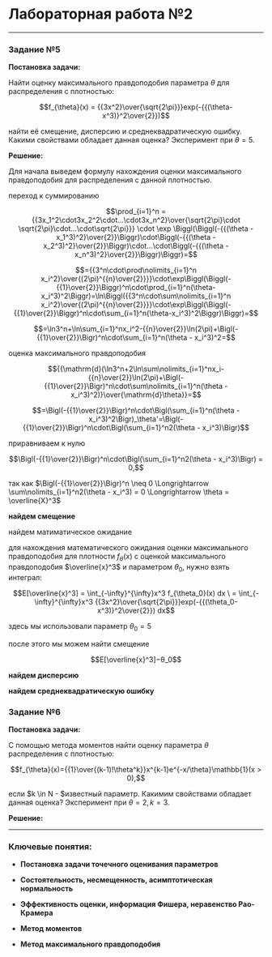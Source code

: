 # Лабораторная работа №2
---
### Задание №5

__Постановка задачи:__

Найти оценку максимального правдоподобия параметра $\theta$ для распределения с плотностью:

<tex>$$f_{\theta}(x) = {{3x^2}\over{\sqrt{2\pi}}}exp(-{{(\theta-x^3)}^2\over{2}})$$<tex>

найти её смещение, дисперсию и среднеквадратическую ошибку. Какими свойствами обладает данная оценка? Эксперимент при $\theta = 5$.

__Решение:__

Для начала выведем формулу нахождения оценки максимального правдоподобия для распределения с данной плотностью.

переход к суммированию

<tex>$$\prod_{i=1}^n = {{3x_1^2\cdot3x_2^2\cdot...\cdot3x_n^2}\over{\sqrt{2\pi}\cdot \sqrt{2\pi}\cdot...\cdot\sqrt{2\pi}}} \cdot \exp \Biggl(\Biggl(-{{(\theta - x_1^3)^2}\over{2}}\Biggr)\cdot\Biggl(-{{(\theta - x_2^3)^2}\over{2}}\Biggr)\cdot...\cdot\Biggl(-{{(\theta - x_n^3)^2}\over{2}}\Biggr)\Biggr)=$$<tex>

<tex>$$={{3^n\cdot\prod\nolimits_{i=1}^n x_i^2}\over{(2\pi)^{{n}\over{2}}}}\cdot\exp\Biggl(\Biggl(-{{1}\over{2}}\Biggr)^n\cdot\prod_{i=1}^n(\theta-x_i^3)^2\Biggr)=\ln\Biggl({{3^n\cdot\sum\nolimits_{i=1}^n x_i^2}\over{(2\pi)^{{n}\over{2}}}}\cdot\exp\Biggl(\Biggl(-{{1}\over{2}}\Biggr)^n\cdot\sum_{i=1}^n(\theta-x_i^3)^2\Biggr)\Biggr)=$$<tex>

<tex>$$=\ln3^n+\ln\sum_{i=1}^nx_i^2-{{n}\over{2}}\ln(2\pi)+\Bigl(-{{1}\over{2}}\Bigr)^n\cdot\sum_{i=1}^n(\theta - x_i^3)^2=$$<tex>

оценка максимального правдоподобия

<tex>$${{\mathrm{d}(\ln3^n+2\ln\sum\nolimits_{i=1}^nx_i-{{n}\over{2}}\ln(2\pi)+\Bigl(-{{1}\over{2}}\Bigr)^n\cdot\sum\nolimits_{i=1}^n(\theta - x_i^3)^2)}\over{\mathrm{d}\theta}}=$$<tex>

<tex>$$=\Bigl(-{{1}\over{2}}\Bigr)^n\cdot\Bigl(\sum_{i=1}^n(\theta - x_i^3)^2\Bigr)_\theta'=\Bigl(-{{1}\over{2}}\Bigr)^n\cdot\Bigl(\sum_{i=1}^n2(\theta - x_i^3)\Bigr)$$<tex>

приравниваем к нулю

<tex>$$\Bigl(-{{1}\over{2}}\Bigr)^n\cdot\Bigl(\sum_{i=1}^n2(\theta - x_i^3)\Bigr) = 0,$$<tex>

так как $\Bigl(-{{1}\over{2}}\Bigr)^n \neq 0 \Longrightarrow \sum\nolimits_{i=1}^n2(\theta - x_i^3) = 0 \Longrightarrow \theta = \overline{X}^3$ 

__найдем смещение__

найдем матиматическое ожидание

для нахождения математического ожидания оценки максимального правдоподобия для плотности $f_{\theta}(x)$ с оценкой максимального правдоподобия $\overline{x}^3$ и параметром $\theta_0$, нужно взять интеграл:


<tex>$$E[\overline{x}^3] = \int_{-\infty}^{\infty}x^3 f_{\theta_0}(x) dx \ = \int_{-\infty}^{\infty}x^3 {{3x^2}\over{\sqrt{2\pi}}}exp(-{{(\theta_0-x^3)}^2\over{2}}) dx$$<tex>

здесь мы использовали параметр $\theta_0 = 5$

после этого мы можем найти смещение

<tex>$$E[\overline{x}^3]−θ_0$$<tex>

__найдем дисперсию__



__найдем среднеквадратическую ошибку__



### Задание №6

__Постановка задачи:__

С помощью метода моментов найти оценку параметра $\theta$ распределения с плотностью:

<tex>$$f_{\theta}(x)={{1}\over{(k-1)!\theta^k}}x^{k-1}e^{-x/\theta}\mathbb{1}(x > 0),$$<tex>

если $k \in N - $известный параметр. Какимим свойствами обладает данная оценка? Эксперимент при $\theta = 2, k = 3$.

__Решение:__

---

### Ключевые понятия:

+ __Постановка задачи точечного оценивания параметров__

+ __Состоятельность, несмещенность, асимптотическая нормальность__

+ __Эффективность оценки, информация Фишера, неравенство Рао-Крамера__

+ __Метод моментов__

+ __Метод максимального правдоподобия__

